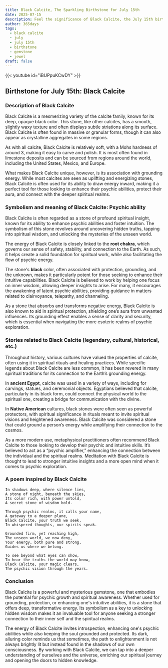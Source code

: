 ```yaml
---
title: Black Calcite, The Sparkling Birthstone for July 15th
date: 2025-07-15
description: Feel the significance of Black Calcite, the July 15th birthstone symbolizing Psychic ability. Let its beauty and meaning brighten your day.
author: 365days
tags:
  - black calcite
  - july
  - july 15th
  - birthstone
  - gemstone
  - jewel
draft: false
---
```


{{< youtube id="iBUPpuKCwDY" >}}

## Birthstone for July 15th: Black Calcite

### Description of Black Calcite

Black Calcite is a mesmerizing variety of the calcite family, known for its deep, opaque black color. This stone, like other calcites, has a smooth, slightly waxy texture and often displays subtle striations along its surface. Black Calcite is often found in massive or granular forms, though it can also appear as crystalline aggregates in some regions.

As with all calcite, Black Calcite is relatively soft, with a Mohs hardness of around 3, making it easy to carve and polish. It is most often found in limestone deposits and can be sourced from regions around the world, including the United States, Mexico, and Europe.

What makes Black Calcite unique, however, is its association with grounding energy. While most calcites are seen as uplifting and energizing stones, Black Calcite is often used for its ability to draw energy inward, making it a perfect tool for those looking to enhance their psychic abilities, protect their aura, and connect with the deeper spiritual realms.

### Symbolism and meaning of Black Calcite: Psychic ability

Black Calcite is often regarded as a stone of profound spiritual insight, known for its ability to enhance psychic abilities and foster intuition. The symbolism of this stone revolves around uncovering hidden truths, tapping into spiritual wisdom, and unlocking the mysteries of the unseen world.

The energy of Black Calcite is closely linked to the **root chakra**, which governs our sense of safety, stability, and connection to the Earth. As such, it helps create a solid foundation for spiritual work, while also facilitating the flow of psychic energy.

The stone's **black** color, often associated with protection, grounding, and the unknown, makes it particularly potent for those seeking to enhance their intuitive capabilities. Black Calcite is believed to work by helping one focus on inner wisdom, allowing deeper insights to arise. For many, it encourages the awakening of latent psychic abilities, providing guidance in matters related to clairvoyance, telepathy, and channeling.

As a stone that absorbs and transforms negative energy, Black Calcite is also known to aid in spiritual protection, shielding one’s aura from unwanted influences. Its grounding effect enables a sense of clarity and security, which is essential when navigating the more esoteric realms of psychic exploration.

### Stories related to Black Calcite (legendary, cultural, historical, etc.)

Throughout history, various cultures have valued the properties of calcite, often using it in spiritual rituals and healing practices. While specific legends about Black Calcite are less common, it has been revered in many spiritual traditions for its connection to the Earth’s grounding energy.

In **ancient Egypt**, calcite was used in a variety of ways, including for carvings, statues, and ceremonial objects. Egyptians believed that calcite, particularly in its black form, could connect the physical world to the spiritual one, creating a bridge for communication with the divine.

In **Native American** cultures, black stones were often seen as powerful protectors, with spiritual significance in rituals meant to invite spiritual visions and heightened awareness. Black Calcite was considered a stone that could ground a person’s energy while amplifying their connection to the cosmos.

As a more modern use, metaphysical practitioners often recommend Black Calcite to those looking to develop their psychic and intuitive skills. It’s believed to act as a “psychic amplifier,” enhancing the connection between the individual and the spiritual realms. Meditation with Black Calcite is thought to lead to stronger intuitive insights and a more open mind when it comes to psychic exploration.

### A poem inspired by Black Calcite

```
In shadows deep, where silence lies,  
A stone of night, beneath the skies,  
Its color rich, with power untold,  
A secret stone of wisdom bold.

Through psychic realms, it calls your name,  
A gateway to a deeper plane,  
Black Calcite, your truth we seek,  
In whispered thoughts, our spirits speak.

Grounded firm, yet reaching high,  
The unseen world, we now deny,  
Your energy, both pure and strong,  
Guides us where we belong.

To see beyond what eyes can show,  
To hear the truths the world may know,  
Black Calcite, your magic clears,  
The psychic vision through the years.
```

### Conclusion

Black Calcite is a powerful and mysterious gemstone, one that embodies the potential for psychic growth and spiritual awareness. Whether used for grounding, protection, or enhancing one's intuitive abilities, it is a stone that offers deep, transformative energy. Its symbolism as a key to unlocking hidden wisdom makes it an invaluable tool for anyone seeking a stronger connection to their inner self and the spiritual realms.

The energy of Black Calcite invites introspection, enhancing one's psychic abilities while also keeping the soul grounded and protected. Its dark, alluring color reminds us that sometimes, the path to enlightenment is not always brightly lit but instead found in the shadows of our own consciousness. By working with Black Calcite, we can tap into a deeper understanding of ourselves and the universe, enriching our spiritual journey and opening the doors to hidden knowledge.